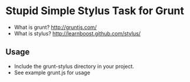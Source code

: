 # Stupid Simple Stylus Task for Grunt

* What is grunt? http://gruntjs.com/
* What is stylus? http://learnboost.github.com/stylus/

## Usage

* Include the grunt-stylus directory in your project.
* See example grunt.js for usage